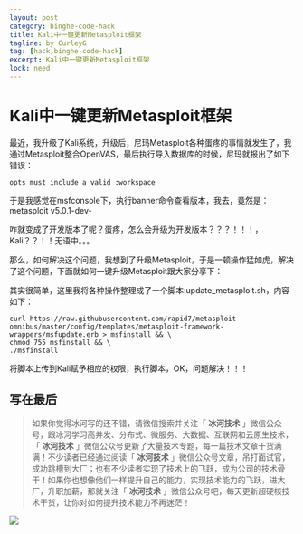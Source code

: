 ```yaml
---
layout: post
category: binghe-code-hack
title: Kali中一键更新Metasploit框架
tagline: by CurleyG
tag: [hack,binghe-code-hack]
excerpt: Kali中一键更新Metasploit框架
lock: need
---
```


# Kali中一键更新Metasploit框架

最近，我升级了Kali系统，升级后，尼玛Metasploit各种蛋疼的事情就发生了，我通过Metasploit整合OpenVAS，最后执行导入数据库的时候，尼玛就报出了如下错误：

```
opts must include a valid :workspace
```

于是我感觉在msfconsole下，执行banner命令查看版本，我去，竟然是：metasploit v5.0.1-dev-

咋就变成了开发版本了呢？蛋疼，怎么会升级为开发版本？？？！！！，Kali？？！！无语中。。。

那么，如何解决这个问题，我想到了升级Metasploit，于是一顿操作猛如虎，解决了这个问题，下面就如何一键升级Metasploit跟大家分享下：

其实很简单，这里我将各种操作整理成了一个脚本:update_metasploit.sh，内容如下：

```
curl https://raw.githubusercontent.com/rapid7/metasploit-omnibus/master/config/templates/metasploit-framework-wrappers/msfupdate.erb > msfinstall && \
chmod 755 msfinstall && \
./msfinstall
```

将脚本上传到Kali赋予相应的权限，执行脚本，OK，问题解决！！！

## 写在最后

> 如果你觉得冰河写的还不错，请微信搜索并关注「 **冰河技术** 」微信公众号，跟冰河学习高并发、分布式、微服务、大数据、互联网和云原生技术，「 **冰河技术** 」微信公众号更新了大量技术专题，每一篇技术文章干货满满！不少读者已经通过阅读「 **冰河技术** 」微信公众号文章，吊打面试官，成功跳槽到大厂；也有不少读者实现了技术上的飞跃，成为公司的技术骨干！如果你也想像他们一样提升自己的能力，实现技术能力的飞跃，进大厂，升职加薪，那就关注「 **冰河技术** 」微信公众号吧，每天更新超硬核技术干货，让你对如何提升技术能力不再迷茫！


![](https://img-blog.csdnimg.cn/20200906013715889.png)
